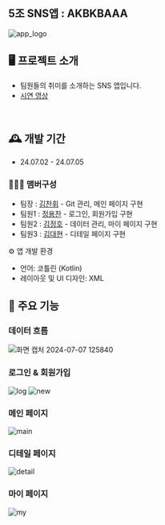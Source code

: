 ## 5조 SNS앱 : AKBKBAAA   
![app_logo](https://github.com/1chanhue1/snsproject/assets/108558921/b94f9906-40e0-49c1-bea5-284036902253)

## 🖥️ 프로젝트 소개
 - 팀원들의 취미를 소개하는 SNS 앱입니다.
 - <a href="https://www.youtube.com/watch?v=5p0GdJzyUeg" >시연 영상</a>
<br>

## 🕰️ 개발 기간
* 24.07.02 - 24.07.05

### 🧑‍🤝‍🧑 맴버구성
 - 팀장  : <a href="https://https://github.com/1chanhue1" >김찬휘</a> - Git 관리, 메인 페이지 구현
 - 팀원1 : <a href="https://https://github.com/ggilggilmonster" >정용찬</a> - 로그인, 회원가입 구현
 - 팀원2 : <a href="https://https://github.com/kim4152" >김정호</a> - 데이터 관리, 마이 페이지 구현
 - 팀원3 : <a href="https://github.com/Dyaoss" >김대현</a> - 디테일 페이지 구현

⚙️ 앱 개발 환경
 - 언어: 코틀린 (Kotlin)
 - 레이아웃 및 UI 디자인: XML

## 📌 주요 기능  

###  데이터 흐름  
![화면 캡처 2024-07-07 125840](https://github.com/1chanhue1/snsproject/assets/108558921/229795b8-4a7e-438d-932d-7f4935882ede)  

### 로그인 & 회원가입  
![log](https://github.com/1chanhue1/snsproject/assets/108558921/76c76883-4523-4a6c-b20c-96c873dba0df) ![new](https://github.com/1chanhue1/snsproject/assets/108558921/e76369d8-7e18-44b7-b433-b266f3cf4c22)   
  
### 메인 페이지  
![main](https://github.com/1chanhue1/snsproject/assets/108558921/f7ee2a92-6dad-4e5c-8df7-dcf838000508)  
  
### 디테일 페이지
![detail](https://github.com/1chanhue1/snsproject/assets/108558921/d6ce8bee-3dd3-4fc5-aebe-8a9a03b6df4a)

### 마이 페이지   
![my](https://github.com/1chanhue1/snsproject/assets/108558921/2c4b8511-7d46-4654-9f3a-c0e70651e4fe)
